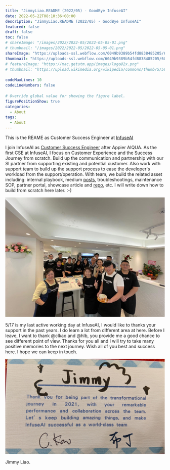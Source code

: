 ```yaml
---
title: "JimmyLiao.README (2022/05) - GoodBye InfuseAI"
date: 2022-05-22T08:10:36+08:00
description: "JimmyLiao.README (2022/05) - GoodBye InfuseAI"
featured: false
draft: false
toc: false
# shareImage: "/images/2022/2022-05/2022-05-05-01.png"
# thumbnail: "/images/2022/2022-05/2022-05-05-01.png"
shareImage: "https://uploads-ssl.webflow.com/6049b9389b54fd8838485205/607fd89319a72e84b9e6cdc8_InfuseAI%20%E5%9C%98%E9%9A%8A.jpeg"
thumbnail: "https://uploads-ssl.webflow.com/6049b9389b54fd8838485205/607fd89319a72e84b9e6cdc8_InfuseAI%20%E5%9C%98%E9%9A%8A.jpeg"
# featureImage: "https://mac.getutm.app/images/logo@2x.png"
# thumbnail: "https://upload.wikimedia.org/wikipedia/commons/thumb/5/56/UTM_Logo.png/440px-UTM_Logo.png"

codeMaxLines: 10
codeLineNumbers: false

# Override global value for showing the figure label.
figurePositionShow: true
categories:
  - About
tags:
  - About
---
```


This is the REAME as Customer Success Engineer at [InfuseAI](https://www.infuseai.io/)


<!--more-->

I join InfuseAI as [Customer Success Engineer](https://jobs.infuseai.io/o/customer-success-engineer-taipei-city) after Appier AIQUA. As the first CSE at InfuseAI, I focus on Customer Experience and the Success Journey from scratch. Build up the communication and partnership with our SI partner from supporting existing and potential customer. Also work with support team to build up the support process to ease the developer's workload from the support/operation. With team, we build the related asset including: internal playbook, medium [posts](https://jimmyliao.medium.com/setup-ssh-and-vscode-for-primehub-6628c0f4030c), troubleshootings, maintenance SOP, partner portal, showcase article and [repo](https://github.com/InfuseAI/showcase), etc. I will write down how to build from scratch here later. :-)

![](/images/2022/2022-05/2022-05-22-infuseai-01.jpg)

5/17 is my last active working day at InfuseAI, I would like to thanks your support in the past years. I do learn a lot from different area at here. Before I leave, I want to thank @clkao and @hlb, you provide me a good chance to see different point of view. Thanks for you all and I will try to take many positive memories to the next journey. Wish all of you best and success here. I hope we can keep in touch.

![](/images/2022/2022-05/2022-05-22-infuseai-02.jpg)

Jimmy Liao.

